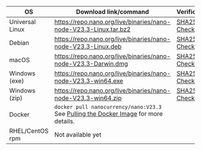| OS | Download link/command | Verification |
|----|---------------|-|
| Universal Linux | https://repo.nano.org/live/binaries/nano-node-V23.3-Linux.tar.bz2 | [SHA256 Checksum](https://repo.nano.org/live/binaries/nano-node-V23.3-Linux.tar.bz2.sha256) |
| Debian | https://repo.nano.org/live/binaries/nano-node-V23.3-Linux.deb | [SHA256 Checksum](https://repo.nano.org/live/binaries/nano-node-V23.3-Linux.deb.sha256) |
| macOS | https://repo.nano.org/live/binaries/nano-node-V23.3-Darwin.dmg | [SHA256 Checksum](https://s3.us-east-2.amazonaws.com/repo.nano.org/live/binaries/nano-node-V23.3-Darwin.dmg.sha256) |
| Windows (exe) | https://repo.nano.org/live/binaries/nano-node-V23.3-win64.exe | [SHA256 Checksum](https://repo.nano.org/live/binaries/nano-node-V23.3-win64.exe.sha256) |
| Windows (zip) | https://repo.nano.org/live/binaries/nano-node-V23.3-win64.zip | [SHA256 Checksum](https://repo.nano.org/live/binaries/nano-node-V23.3-win64.zip.sha256) |
| Docker | `docker pull nanocurrency/nano:V23.3`<br />See [Pulling the Docker Image](/running-a-node/node-setup/#pulling-the-docker-image) for more details. | |
| RHEL/CentOS rpm | Not available yet | |
